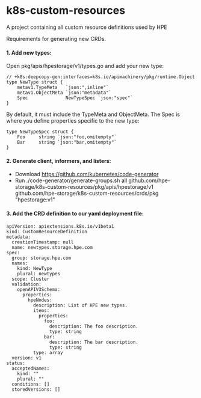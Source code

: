 # k8s-custom-resources
A project containing all custom resource definitions used by HPE

Requirements for generating new CRDs.

#### 1. Add new types:

Open pkg/apis/hpestorage/v1/types.go and add your new type:

```
// +k8s:deepcopy-gen:interfaces=k8s.io/apimachinery/pkg/runtime.Object
type NewType struct {
	metav1.TypeMeta   `json:",inline"`
	metav1.ObjectMeta `json:"metadata"`
	Spec              NewTypeSpec `json:"spec"`
}
```

By default, it must include the TypeMeta and ObjectMeta.  The Spec is where you define properties specific to the new type:

```
type NewTypeSpec struct {
	Foo     string `json:"foo,omitempty"`
	Bar     string `json:"bar,omitempty"`
}
```

#### 2. Generate client, informers, and listers:

* Download https://github.com/kubernetes/code-generator
* Run ./code-generator/generate-groups.sh all github.com/hpe-storage/k8s-custom-resources/pkg/apis/hpestorage/v1 github.com/hpe-storage/k8s-custom-resources/crds/pkg "hpestorage:v1"

#### 3. Add the CRD definition to our yaml deployment file:

```
apiVersion: apiextensions.k8s.io/v1beta1
kind: CustomResourceDefinition
metadata:
  creationTimestamp: null
  name: newtypes.storage.hpe.com
spec:
  group: storage.hpe.com
  names:
    kind: NewType
    plural: newtypes
  scope: Cluster
  validation:
    openAPIV3Schema:
      properties:
        hpeNodes:
          description: List of HPE new types.
          items:
            properties:
              foo:
                description: The foo description.
                type: string
              bar:
                description: The bar description.
                type: string
          type: array
  version: v1
status:
  acceptedNames:
    kind: ""
    plural: ""
  conditions: []
  storedVersions: []
```
